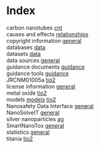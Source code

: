 # Index


carbon nanotubes [cnt](cnt.md#tp1)<br />
causes and effects [relationships](relationships.md#tp1)<br />
copyright information [general](general.md#tp1)<br />
databases [data](data.md#tp2)<br />
datasets [data](data.md#tp1)<br />
data sources [general](general.md#tp3)<br />
guidance documents [guidance](guidance.md#tp2)<br />
guidance tools [guidance](guidance.md#tp1)<br />
JRCNM01005a [tio2](tio2.md#tp2)<br />
license information [general](general.md#tp2)<br />
metal oxide [tio2](tio2.md#tp3)<br />
models [models](models.md#tp1) [tio2](tio2.md#tp4)<br />
Nanosafety Data Interface [general](general.md#tp6)<br />
NanoSolveIT [general](general.md#tp5)<br />
silver nanoparticles [ag](ag.md#tp1)<br />
SmartNanoTox [general](general.md#tp4)<br />
statistics [general](general.md#tp7)<br />
titania [tio2](tio2.md#tp1)